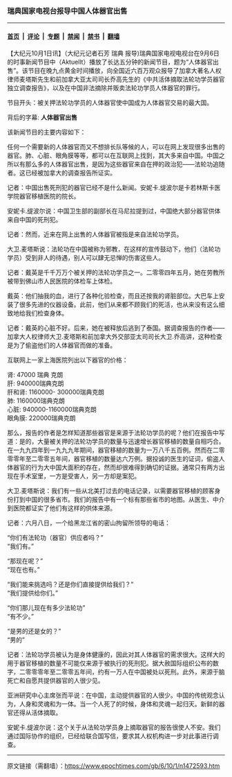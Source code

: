 ### 瑞典国家电视台报导中国人体器官出售

---

#### [首页](../../../..?n1472593) &nbsp;|&nbsp; [评论](../../../../../epoch-comment?n1472593) &nbsp;|&nbsp; [专题](../../../../../epoch-special?n1472593) &nbsp;|&nbsp; [禁闻](../../../../../epoch-news?n1472593) &nbsp;|&nbsp; [禁书](../../../../../books?n1472593) &nbsp;|&nbsp; [翻墙](https://github.com/gfw-breaker/nogfw/blob/master/README.md?n1472593)


<div class="post_content" id="artbody" itemprop="articleBody">
 <!-- article content begin -->
 <p>
  【大纪元10月1日讯】（大纪元记者石芳
  <ok href="https://www.epochtimes.com/gb/tag/%E7%91%9E%E5%85%B8.html">
   瑞典
  </ok>
  报导)瑞典国家电视电视台在9月6日的时事新闻节目中（Aktuellt）播放了长达五分钟的新闻节目，题为“人体器官出售”。该节目在晚九点黄金时间播放，向全国近六百万观众报导了加拿大著名人权律师麦塔斯先生和前加拿大亚太司司长乔高先生的《中共活体摘取法轮功学员器官独立调查报告》，以及在中国非法摘除并贩卖法轮功学员人体器官的罪行。
 </p>
 <p>
  节目开头：被关押法轮功学员的人体器官使中国成为人体器官交易的最大国。
 </p>
 <p>
  背后的字幕:
  <b>
   人体器官出售
  </b>
 </p>
 <p>
  该新闻节目的主要内容如下：
 </p>
 <p>
  任何一个需要新的人体器官而又不想排长队等候的人，可以在网上发现很多出售的器官。肺、心脏、眼角膜等等，都可以在互联网上找到，其大多来自中国。中国之所以有那么多的人体器官出售，是因为这些器官来自在押的政治犯——法轮功追随者。这已经被加拿大的调查报告所证实。
 </p>
 <p>
  记者：中国出售死刑犯的器官已经不是什么新闻。安妮卡.缇波尔是卡若林斯卡医学院器官移植医院的院长。
 </p>
 <p>
  安妮卡.缇波尔说：中国卫生部的副部长在马尼拉提到过，中国绝大部分器官供体来自中国的死刑犯。
 </p>
 <p>
  记者：然而，近来在网上出售的人体器官被指是来自法轮功学员。
 </p>
 <p>
  大卫.麦塔斯说：法轮功在中国被称为邪教，在这样的宣传鼓动下，他们（法轮功学员）受到非人的待遇，别人可以肆无忌惮的伤害这些人。
 </p>
 <p>
  记者：戴英是千千万万个被关押的法轮功学员之一。二零零四年五月，她在劳教所被带到佛山市人民医院的体检车上体检。
 </p>
 <p>
  戴英：他们抽我的血，进行了各种化验检查，而且还按我的肾脏部位。大巴车上安装了很多先进的仪器设备。此前，他们从来都不顾我们的死活，也从来没有这么细致地给我们检查身体。
 </p>
 <p>
  记者：戴英的心脏不好。后来，她在被释放后逃到了泰国。据调查报告的作者——加拿大人权律师大卫.麦塔斯和前加拿大外交部亚太司司长大卫.乔高讲，这种检查是为了偷盗他们的人体器官而做的准备。
 </p>
 <p>
  互联网上一家上海医院列出以下器官的价格：
 </p>
 <p>
  肾: 47000
  <ok href="https://www.epochtimes.com/gb/tag/%E7%91%9E%E5%85%B8.html">
   瑞典
  </ok>
  克朗
  <br/>
  肝: 940000瑞典克朗
  <br/>
  肝和肾: 1160000- 300000瑞典克朗
  <br/>
  肺: 1160000瑞典克朗
  <br/>
  心脏: 940000-1160000瑞典克朗
  <br/>
  眼角膜: 220000瑞典克朗
 </p>
 <p>
  那么，报告的作者是怎样知道那些器官是来源于法轮功学员的呢？他们在报告中写道：是的，大量被关押的法轮功学员的数量与迅速增长器官移植的数量自相巧合。在一九九四年到一九九九年期间，器官移植的数量为一万八千五百例。然而在二零零零年至二零零五年间，器官移植的数量达六万例。据投诚的医生的证词，偷盗人体器官的行为大中国大面积的存在，然而却很难得到确切的证据。通常只有两方出现在手术室里，一方是受害人，另一方却是案犯。
 </p>
 <p>
  大卫.麦塔斯说：我们有一些从北美打过去的电话记录，以需要器官移植的顾客身份打到中国的很多省市。我们的报告中有一个标有那些省市的地图。从医生、中介到医院都证实了他们有这样的供体来源。
 </p>
 <p>
  记者：六月八日，一个给黑龙江省的密山拘留所领导的电话：
 </p>
 <p>
  “你们有法轮功（器官）供应者吗？”
  <br/>
  “我们有。”
 </p>
 <p>
  “那现在呢？”
  <br/>
  “现在也有。”
 </p>
 <p>
  “我们能来挑选吗？还是你们直接提供给我们？”
  <br/>
  “我们提供给你们。”
 </p>
 <p>
  “你们那儿现在有多少法轮功”
  <br/>
  “有不少。”
 </p>
 <p>
  “是男的还是女的？”
  <br/>
  “男的”
 </p>
 <p>
  记者：法轮功学员被认为是身体健康的，因此对其人体器官的需求很大。这样大的用于器官移植的数量不可能仅来源于被执行的死刑犯。据大赦国际组织公布的数字，二零零零年至二零零五年间，约有一万人在中国被处以死刑。此外，来源于脑死亡和自愿共提供器官的人很少见。
 </p>
 <p>
  亚洲研究中心主席张而平说：在中国，主动提供器官的人很少。中国的传统观念认为，人身和灵魂和为一体。当一个人死了的时候，身体和灵魂一起归天。新鲜的器官还得从活体摘取。
 </p>
 <p>
  安妮卡.缇波尔说：这个关于从法轮功学员身上摘取器官的报告很使人不安。我们通过国际协作的组织，已经给联合国写信，要求其人权机构进一步对此事进行调查。
  <font color="#ffffff">
   (http://www.dajiyuan.com)
  </font>
 </p>
 <!-- article content end -->
 <div id="below_article_ad">
 </div>
</div>


---

原文链接（需翻墙）：https://www.epochtimes.com/gb/6/10/1/n1472593.htm